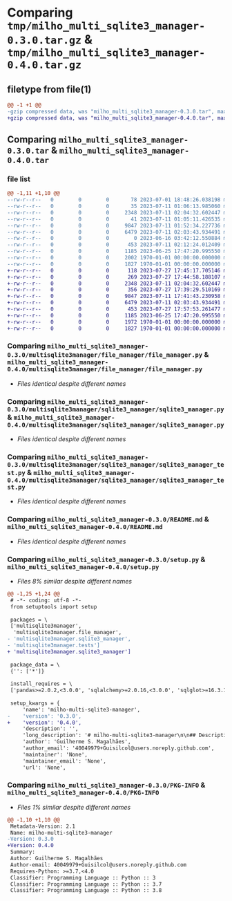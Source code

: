 # Comparing `tmp/milho_multi_sqlite3_manager-0.3.0.tar.gz` & `tmp/milho_multi_sqlite3_manager-0.4.0.tar.gz`

## filetype from file(1)

```diff
@@ -1 +1 @@
-gzip compressed data, was "milho_multi_sqlite3_manager-0.3.0.tar", max compression
+gzip compressed data, was "milho_multi_sqlite3_manager-0.4.0.tar", max compression
```

## Comparing `milho_multi_sqlite3_manager-0.3.0.tar` & `milho_multi_sqlite3_manager-0.4.0.tar`

### file list

```diff
@@ -1,11 +1,10 @@
--rw-r--r--   0        0        0       78 2023-07-01 18:48:26.038198 milho_multi_sqlite3_manager-0.3.0/multisqlite3manager/__init__.py
--rw-r--r--   0        0        0       35 2023-07-11 01:06:13.985060 milho_multi_sqlite3_manager-0.3.0/multisqlite3manager/file_manager/__init__.py
--rw-r--r--   0        0        0     2348 2023-07-11 02:04:32.602447 milho_multi_sqlite3_manager-0.3.0/multisqlite3manager/file_manager/file_manager.py
--rw-r--r--   0        0        0       41 2023-07-11 01:05:11.426535 milho_multi_sqlite3_manager-0.3.0/multisqlite3manager/sqlite3_manager/__init__.py
--rw-r--r--   0        0        0     9847 2023-07-11 01:52:34.227736 milho_multi_sqlite3_manager-0.3.0/multisqlite3manager/sqlite3_manager/sqlite3_manager.py
--rw-r--r--   0        0        0     6479 2023-07-11 02:03:43.934491 milho_multi_sqlite3_manager-0.3.0/multisqlite3manager/sqlite3_manager/sqlite3_manager_test.py
--rw-r--r--   0        0        0        0 2023-06-16 03:42:12.550884 milho_multi_sqlite3_manager-0.3.0/multisqlite3manager/tests/__init__.py
--rw-r--r--   0        0        0      453 2023-07-11 02:12:24.012409 milho_multi_sqlite3_manager-0.3.0/pyproject.toml
--rw-r--r--   0        0        0     1185 2023-06-25 17:47:20.995550 milho_multi_sqlite3_manager-0.3.0/README.md
--rw-r--r--   0        0        0     2002 1970-01-01 00:00:00.000000 milho_multi_sqlite3_manager-0.3.0/setup.py
--rw-r--r--   0        0        0     1827 1970-01-01 00:00:00.000000 milho_multi_sqlite3_manager-0.3.0/PKG-INFO
+-rw-r--r--   0        0        0      118 2023-07-27 17:45:17.705146 milho_multi_sqlite3_manager-0.4.0/multisqlite3manager/__init__.py
+-rw-r--r--   0        0        0      269 2023-07-27 17:44:58.188107 milho_multi_sqlite3_manager-0.4.0/multisqlite3manager/file_manager/__init__.py
+-rw-r--r--   0        0        0     2348 2023-07-11 02:04:32.602447 milho_multi_sqlite3_manager-0.4.0/multisqlite3manager/file_manager/file_manager.py
+-rw-r--r--   0        0        0      356 2023-07-27 17:39:29.510169 milho_multi_sqlite3_manager-0.4.0/multisqlite3manager/sqlite3_manager/__init__.py
+-rw-r--r--   0        0        0     9847 2023-07-11 17:41:43.230958 milho_multi_sqlite3_manager-0.4.0/multisqlite3manager/sqlite3_manager/sqlite3_manager.py
+-rw-r--r--   0        0        0     6479 2023-07-11 02:03:43.934491 milho_multi_sqlite3_manager-0.4.0/multisqlite3manager/sqlite3_manager/sqlite3_manager_test.py
+-rw-r--r--   0        0        0      453 2023-07-27 17:57:53.261477 milho_multi_sqlite3_manager-0.4.0/pyproject.toml
+-rw-r--r--   0        0        0     1185 2023-06-25 17:47:20.995550 milho_multi_sqlite3_manager-0.4.0/README.md
+-rw-r--r--   0        0        0     1972 1970-01-01 00:00:00.000000 milho_multi_sqlite3_manager-0.4.0/setup.py
+-rw-r--r--   0        0        0     1827 1970-01-01 00:00:00.000000 milho_multi_sqlite3_manager-0.4.0/PKG-INFO
```

### Comparing `milho_multi_sqlite3_manager-0.3.0/multisqlite3manager/file_manager/file_manager.py` & `milho_multi_sqlite3_manager-0.4.0/multisqlite3manager/file_manager/file_manager.py`

 * *Files identical despite different names*

### Comparing `milho_multi_sqlite3_manager-0.3.0/multisqlite3manager/sqlite3_manager/sqlite3_manager.py` & `milho_multi_sqlite3_manager-0.4.0/multisqlite3manager/sqlite3_manager/sqlite3_manager.py`

 * *Files identical despite different names*

### Comparing `milho_multi_sqlite3_manager-0.3.0/multisqlite3manager/sqlite3_manager/sqlite3_manager_test.py` & `milho_multi_sqlite3_manager-0.4.0/multisqlite3manager/sqlite3_manager/sqlite3_manager_test.py`

 * *Files identical despite different names*

### Comparing `milho_multi_sqlite3_manager-0.3.0/README.md` & `milho_multi_sqlite3_manager-0.4.0/README.md`

 * *Files identical despite different names*

### Comparing `milho_multi_sqlite3_manager-0.3.0/setup.py` & `milho_multi_sqlite3_manager-0.4.0/setup.py`

 * *Files 8% similar despite different names*

```diff
@@ -1,25 +1,24 @@
 # -*- coding: utf-8 -*-
 from setuptools import setup
 
 packages = \
 ['multisqlite3manager',
  'multisqlite3manager.file_manager',
- 'multisqlite3manager.sqlite3_manager',
- 'multisqlite3manager.tests']
+ 'multisqlite3manager.sqlite3_manager']
 
 package_data = \
 {'': ['*']}
 
 install_requires = \
 ['pandas>=2.0.2,<3.0.0', 'sqlalchemy>=2.0.16,<3.0.0', 'sqlglot>=16.3.1,<17.0.0']
 
 setup_kwargs = {
     'name': 'milho-multi-sqlite3-manager',
-    'version': '0.3.0',
+    'version': '0.4.0',
     'description': '',
     'long_description': '# milho-multi-sqlite3-manager\n\n## Description\n\nThe idea is to have an environment with multiple SQLITE3 files, aiming at ease of access and use.\nThe inspiration for creating this module came from the ease of working with Spark in BigData environments where, generally, everything is integrated, without the need to make several explicit connections in the code.\n\nIf you want an integrated environment on your machine, create an environment variable called "MULTISQLITE3MANAGER_FOLDER_PATH" with the directory of your folder. You will need to make sure that all files in this folder are SQLITE3 databases.\n\nWhen "to_dataframe" is used, the result is a Pandas DataFrame. The query is previously parsed to map all the databases used in the SQL. Then the module create a sqlalchemy connection and attach that databases to the connection. After that, the query is executed and the result is a Pandas DataFrame. \n\n## Code Samples\n\n```python\n\nfrom multisqlite3manager import print_databases, print_tables, to_dataframe\n\nprint_databases()\nprint_tables("DB_NAME")\n\ndf = to_dataframe("SELECT * FROM db_1.tMisto")\ndf2 = to_dataframe("SELECT * FROM db_2_copy.tMisto")\n\n```\n',
     'author': 'Guilherme S. Magalhães',
     'author_email': '40049979+Guisilcol@users.noreply.github.com',
     'maintainer': 'None',
     'maintainer_email': 'None',
     'url': 'None',
```

### Comparing `milho_multi_sqlite3_manager-0.3.0/PKG-INFO` & `milho_multi_sqlite3_manager-0.4.0/PKG-INFO`

 * *Files 1% similar despite different names*

```diff
@@ -1,10 +1,10 @@
 Metadata-Version: 2.1
 Name: milho-multi-sqlite3-manager
-Version: 0.3.0
+Version: 0.4.0
 Summary: 
 Author: Guilherme S. Magalhães
 Author-email: 40049979+Guisilcol@users.noreply.github.com
 Requires-Python: >=3.7,<4.0
 Classifier: Programming Language :: Python :: 3
 Classifier: Programming Language :: Python :: 3.7
 Classifier: Programming Language :: Python :: 3.8
```

